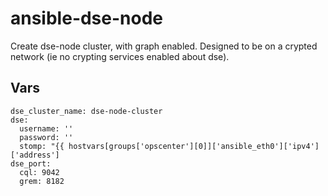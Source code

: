 # ansible-dse-node

Create dse-node cluster, with graph enabled.
Designed to be on a crypted network (ie no crypting services enabled about dse).

## Vars
```
dse_cluster_name: dse-node-cluster                 
dse:                                 
  username: ''
  password: ''              
  stomp: "{{ hostvars[groups['opscenter'][0]]['ansible_eth0']['ipv4']['address']
dse_port:                                                                       
  cql: 9042                                                                     
  grem: 8182   
```

